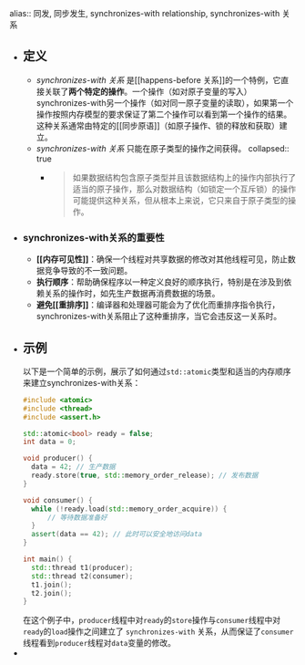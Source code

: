 alias:: 同发, 同步发生, synchronizes-with relationship, synchronizes-with 关系

- ## 定义
	- *synchronizes-with 关系* 是[[happens-before 关系]]的一个特例，它直接关联了**两个特定的操作**。一个操作（如对原子变量的写入）synchronizes-with另一个操作（如对同一原子变量的读取），如果第一个操作按照内存模型的要求保证了第二个操作可以看到第一个操作的结果。这种关系通常由特定的[[同步原语]]（如原子操作、锁的释放和获取）建立。
	- *synchronizes-with 关系* 只能在原子类型的操作之间获得。
	  collapsed:: true
		- > 如果数据结构包含原子类型并且该数据结构上的操作内部执行了适当的原子操作，那么对数据结构（如锁定一个互斥锁）的操作可能提供这种关系，但从根本上来说，它只来自于原子类型的操作。
- ### synchronizes-with关系的重要性
	- **[[内存可见性]]**：确保一个线程对共享数据的修改对其他线程可见，防止数据竞争导致的不一致问题。
	- **执行顺序**：帮助确保程序以一种定义良好的顺序执行，特别是在涉及到依赖关系的操作时，如先生产数据再消费数据的场景。
	- **避免[[重排序]]**：编译器和处理器可能会为了优化而重排序指令执行，synchronizes-with关系阻止了这种重排序，当它会违反这一关系时。
- ## 示例
  以下是一个简单的示例，展示了如何通过`std::atomic`类型和适当的内存顺序来建立synchronizes-with关系：
  ```cpp
  #include <atomic>
  #include <thread>
  #include <assert.h>
  
  std::atomic<bool> ready = false;
  int data = 0;
  
  void producer() {
    data = 42; // 生产数据
    ready.store(true, std::memory_order_release); // 发布数据
  }
  
  void consumer() {
    while (!ready.load(std::memory_order_acquire)) {
        // 等待数据准备好
    }
    assert(data == 42); // 此时可以安全地访问data
  }
  
  int main() {
    std::thread t1(producer);
    std::thread t2(consumer);
    t1.join();
    t2.join();
  }
  ```
  在这个例子中，`producer`线程中对`ready`的`store`操作与`consumer`线程中对`ready`的`load`操作之间建立了 `synchronizes-with` 关系，从而保证了`consumer`线程看到`producer`线程对`data`变量的修改。
-